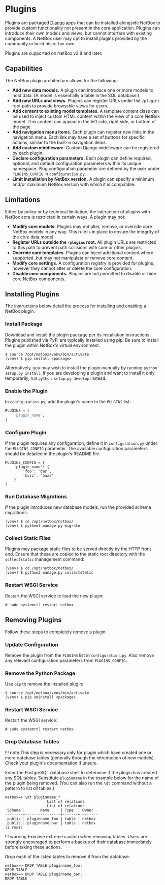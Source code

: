 # Plugins

Plugins are packaged [Django](https://docs.djangoproject.com/) apps that can be installed alongside NetBox to provide custom functionality not present in the core application. Plugins can introduce their own models and views, but cannot interfere with existing components. A NetBox user may opt to install plugins provided by the community or build his or her own.

Plugins are supported on NetBox v2.8 and later.

## Capabilities

The NetBox plugin architecture allows for the following:

* **Add new data models.** A plugin can introduce one or more models to hold data. (A model is essentially a table in the SQL database.)
* **Add new URLs and views.** Plugins can register URLs under the `/plugins` root path to provide browsable views for users.
* **Add content to existing model templates.** A template content class can be used to inject custom HTML content within the view of a core NetBox model. This content can appear in the left side, right side, or bottom of the page.
* **Add navigation menu items.** Each plugin can register new links in the navigation menu. Each link may have a set of buttons for specific actions, similar to the built-in navigation items.
* **Add custom middleware.** Custom Django middleware can be registered by each plugin.
* **Declare configuration parameters.** Each plugin can define required, optional, and default configuration parameters within its unique namespace. Plug configuration parameter are defined by the user under `PLUGINS_CONFIG` in `configuration.py`.
* **Limit installation by NetBox version.** A plugin can specify a minimum and/or maximum NetBox version with which it is compatible.

## Limitations

Either by policy or by technical limitation, the interaction of plugins with NetBox core is restricted in certain ways. A plugin may not:

* **Modify core models.** Plugins may not alter, remove, or override core NetBox models in any way. This rule is in place to ensure the integrity of the core data model.
* **Register URLs outside the `/plugins` root.** All plugin URLs are restricted to this path to prevent path collisions with core or other plugins.
* **Override core templates.** Plugins can inject additional content where supported, but may not manipulate or remove core content.
* **Modify core settings.** A configuration registry is provided for plugins, however they cannot alter or delete the core configuration.
* **Disable core components.** Plugins are not permitted to disable or hide core NetBox components.

## Installing Plugins

The instructions below detail the process for installing and enabling a NetBox plugin.

### Install Package

Download and install the plugin package per its installation instructions. Plugins published via PyPI are typically installed using pip. Be sure to install the plugin within NetBox's virtual environment.

```no-highlight
$ source /opt/netbox/venv/bin/activate
(venv) $ pip install <package>
```

Alternatively, you may wish to install the plugin manually by running `python setup.py install`. If you are developing a plugin and want to install it only temporarily, run `python setup.py develop` instead.

### Enable the Plugin

In `configuration.py`, add the plugin's name to the `PLUGINS` list:

```python
PLUGINS = [
    'plugin_name',
]
```

### Configure Plugin

If the plugin requires any configuration, define it in `configuration.py` under the `PLUGINS_CONFIG` parameter. The available configuration parameters should be detailed in the plugin's README file.

```no-highlight
PLUGINS_CONFIG = {
    'plugin_name': {
        'foo': 'bar',
        'buzz': 'bazz'
    }
}
```

### Run Database Migrations

If the plugin introduces new database models, run the provided schema migrations:

```no-highlight
(venv) $ cd /opt/netbox/netbox/
(venv) $ python3 manage.py migrate
```

### Collect Static Files

Plugins may package static files to be served directly by the HTTP front end. Ensure that these are copied to the static root directory with the `collectstatic` management command:

```no-highlight
(venv) $ cd /opt/netbox/netbox/
(venv) $ python3 manage.py collectstatic
```

### Restart WSGI Service

Restart the WSGI service to load the new plugin:

```no-highlight
# sudo systemctl restart netbox
```

## Removing Plugins

Follow these steps to completely remove a plugin.

### Update Configuration

Remove the plugin from the `PLUGINS` list in `configuration.py`. Also remove any relevant configuration parameters from `PLUGINS_CONFIG`.

### Remove the Python Package

Use `pip` to remove the installed plugin:

```no-highlight
$ source /opt/netbox/venv/bin/activate
(venv) $ pip uninstall <package>
```

### Restart WSGI Service

Restart the WSGI service:

```no-highlight
# sudo systemctl restart netbox
```

### Drop Database Tables

!!! note
    This step is necessary only for plugin which have created one or more database tables (generally through the introduction of new models). Check your plugin's documentation if unsure.

Enter the PostgreSQL database shell to determine if the plugin has created any SQL tables. Substitute `pluginname` in the example below for the name of the plugin being removed. (You can also run the `\dt` command without a pattern to list _all_ tables.)

```no-highlight
netbox=> \dt pluginname_*
                   List of relations
                   List of relations
 Schema |       Name     | Type  | Owner
--------+----------------+-------+--------
 public | pluginname_foo | table | netbox
 public | pluginname_bar | table | netbox
(2 rows)
```

!!! warning
    Exercise extreme caution when removing tables. Users are strongly encouraged to perform a backup of their database immediately before taking these actions.

Drop each of the listed tables to remove it from the database:

```no-highlight
netbox=> DROP TABLE pluginname_foo;
DROP TABLE
netbox=> DROP TABLE pluginname_bar;
DROP TABLE
```
